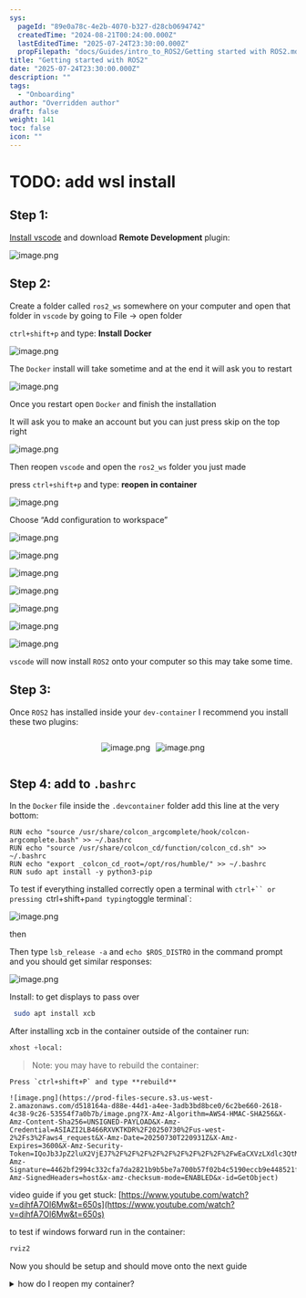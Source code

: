 ```yaml
---
sys:
  pageId: "89e0a78c-4e2b-4070-b327-d28cb0694742"
  createdTime: "2024-08-21T00:24:00.000Z"
  lastEditedTime: "2025-07-24T23:30:00.000Z"
  propFilepath: "docs/Guides/intro_to_ROS2/Getting started with ROS2.md"
title: "Getting started with ROS2"
date: "2025-07-24T23:30:00.000Z"
description: ""
tags:
  - "Onboarding"
author: "Overridden author"
draft: false
weight: 141
toc: false
icon: ""
---
```


# TODO: add wsl install

## Step 1:

[Install vscode](https://code.visualstudio.com/download) and download **Remote Development** plugin:

![image.png](https://prod-files-secure.s3.us-west-2.amazonaws.com/d518164a-d88e-44d1-a4ee-3adb3bd8bce0/efb52993-1881-4a40-b95e-6f020334f022/image.png?X-Amz-Algorithm=AWS4-HMAC-SHA256&X-Amz-Content-Sha256=UNSIGNED-PAYLOAD&X-Amz-Credential=ASIAZI2LB466TCKZXS3N%2F20250730%2Fus-west-2%2Fs3%2Faws4_request&X-Amz-Date=20250730T220928Z&X-Amz-Expires=3600&X-Amz-Security-Token=IQoJb3JpZ2luX2VjEJ7%2F%2F%2F%2F%2F%2F%2F%2F%2F%2FwEaCXVzLXdlc3QtMiJGMEQCIBiyH2zjFsMm0%2BKpVN9y0UWBm2vtdykf6JlMdwwVKj34AiA1tC8etwLZh38v%2FbzbLc8%2FVXKcm%2B0WnDMlLHCgjalUpCqIBAjH%2F%2F%2F%2F%2F%2F%2F%2F%2F%2F8BEAAaDDYzNzQyMzE4MzgwNSIMd48D25%2Fnzk4TfUiHKtwDca%2F2JYT0p2xigQvALyA2JiF1UJrnR8MS4u8hsHmV0wKm7NseMvVs6sNdAZr1VmpESVAmhrPTuuxvFA9mX2UpQ0wVSH1pubG2vpM%2B2MLm62ucSZ2WAzs1OUXz3K1r8PjSnrCsU%2BoiVsHfI%2F1ssc9uYSz7maN59MTIbrB5I57nsCodAxLKVTrHIYXo%2BnO5TLml0eeD5UZyYsrexLXMa6tSAi8Xa3zUg4hN69mYf78oXy8VbDu2rAGQR%2BU11i1mijhGxcKND1z7QRH7jdItNiWOCrzZY0740zbPTgMo%2BU5Tjs%2FK2Wemb7ysSFDaTsTlDq%2BSAJeL%2B3IaaktjKGTOk54A9vx1LtImVQarp8hHTAKtpR4W6x4z7oNcprAbjJyJrW2c8sceDwdPKj2y%2BbP9pvdCuZxxGaz7iOwTRLHjoci5NnSIT0%2F6MNqUcavg75%2FovFQ49y2q9oWc0hEa8%2BZLpD18dStdPcmBUp070AScWoOzz4Qg30CDkP0oHT315HjJ9g1cYf5AUuO9dmNH%2FANjCzqfHCwzuc%2FSdI%2BAr8eU8Oya7u6rkBeHMzEzY%2BpKDTQFXdT%2BXC%2Be4kpj%2FEB94m9zt56zkfotnHl1OoGcPVnssqi1fKbs47pU7rsV2eRqo7Mw06KqxAY6pgEsPUX5z8ETDNBm8riigMwYbVR7jba98VkUd9tGOl05A6a7EuQ3TpVmiKG3nhgNp9yzr9g0mt7S6qR89Q8WVo%2BZf10OAwb8YQnwxj6K9zX5Aq7wqifX9A1mDHH5Ixmq4z0SCshYrhnyMvFU3xQRrcBdOcQKKnsjPGDev%2BY07rUtNm%2FlBMsDKkk13WlBFAQyE%2FmyD9wJhR%2BlWJBi1ZHCQYWapRwkNQY6&X-Amz-Signature=e384ddcf34cad4b5a44b2cfd6e62c0a49adae3a1a0fbb73e5920ead68dd8c4e1&X-Amz-SignedHeaders=host&x-amz-checksum-mode=ENABLED&x-id=GetObject)

## Step 2:

Create a folder called `ros2_ws` somewhere on your computer and open that folder in `vscode` by going to File → open folder 

`ctrl+shift+p` and type: **Install Docker**

![image.png](https://prod-files-secure.s3.us-west-2.amazonaws.com/d518164a-d88e-44d1-a4ee-3adb3bd8bce0/2269dc0e-1cd5-47ff-bceb-c04ad9b2eab0/image.png?X-Amz-Algorithm=AWS4-HMAC-SHA256&X-Amz-Content-Sha256=UNSIGNED-PAYLOAD&X-Amz-Credential=ASIAZI2LB466TCKZXS3N%2F20250730%2Fus-west-2%2Fs3%2Faws4_request&X-Amz-Date=20250730T220928Z&X-Amz-Expires=3600&X-Amz-Security-Token=IQoJb3JpZ2luX2VjEJ7%2F%2F%2F%2F%2F%2F%2F%2F%2F%2FwEaCXVzLXdlc3QtMiJGMEQCIBiyH2zjFsMm0%2BKpVN9y0UWBm2vtdykf6JlMdwwVKj34AiA1tC8etwLZh38v%2FbzbLc8%2FVXKcm%2B0WnDMlLHCgjalUpCqIBAjH%2F%2F%2F%2F%2F%2F%2F%2F%2F%2F8BEAAaDDYzNzQyMzE4MzgwNSIMd48D25%2Fnzk4TfUiHKtwDca%2F2JYT0p2xigQvALyA2JiF1UJrnR8MS4u8hsHmV0wKm7NseMvVs6sNdAZr1VmpESVAmhrPTuuxvFA9mX2UpQ0wVSH1pubG2vpM%2B2MLm62ucSZ2WAzs1OUXz3K1r8PjSnrCsU%2BoiVsHfI%2F1ssc9uYSz7maN59MTIbrB5I57nsCodAxLKVTrHIYXo%2BnO5TLml0eeD5UZyYsrexLXMa6tSAi8Xa3zUg4hN69mYf78oXy8VbDu2rAGQR%2BU11i1mijhGxcKND1z7QRH7jdItNiWOCrzZY0740zbPTgMo%2BU5Tjs%2FK2Wemb7ysSFDaTsTlDq%2BSAJeL%2B3IaaktjKGTOk54A9vx1LtImVQarp8hHTAKtpR4W6x4z7oNcprAbjJyJrW2c8sceDwdPKj2y%2BbP9pvdCuZxxGaz7iOwTRLHjoci5NnSIT0%2F6MNqUcavg75%2FovFQ49y2q9oWc0hEa8%2BZLpD18dStdPcmBUp070AScWoOzz4Qg30CDkP0oHT315HjJ9g1cYf5AUuO9dmNH%2FANjCzqfHCwzuc%2FSdI%2BAr8eU8Oya7u6rkBeHMzEzY%2BpKDTQFXdT%2BXC%2Be4kpj%2FEB94m9zt56zkfotnHl1OoGcPVnssqi1fKbs47pU7rsV2eRqo7Mw06KqxAY6pgEsPUX5z8ETDNBm8riigMwYbVR7jba98VkUd9tGOl05A6a7EuQ3TpVmiKG3nhgNp9yzr9g0mt7S6qR89Q8WVo%2BZf10OAwb8YQnwxj6K9zX5Aq7wqifX9A1mDHH5Ixmq4z0SCshYrhnyMvFU3xQRrcBdOcQKKnsjPGDev%2BY07rUtNm%2FlBMsDKkk13WlBFAQyE%2FmyD9wJhR%2BlWJBi1ZHCQYWapRwkNQY6&X-Amz-Signature=54510d1fed2315919cc3ed3ba8270038948b6acede2c187ad35c5fcef9f31288&X-Amz-SignedHeaders=host&x-amz-checksum-mode=ENABLED&x-id=GetObject)

The `Docker` install will take sometime and at the end it will ask you to restart

![image.png](https://prod-files-secure.s3.us-west-2.amazonaws.com/d518164a-d88e-44d1-a4ee-3adb3bd8bce0/ed233f78-be33-4b1f-b89c-9c346c0e961e/image.png?X-Amz-Algorithm=AWS4-HMAC-SHA256&X-Amz-Content-Sha256=UNSIGNED-PAYLOAD&X-Amz-Credential=ASIAZI2LB466TCKZXS3N%2F20250730%2Fus-west-2%2Fs3%2Faws4_request&X-Amz-Date=20250730T220928Z&X-Amz-Expires=3600&X-Amz-Security-Token=IQoJb3JpZ2luX2VjEJ7%2F%2F%2F%2F%2F%2F%2F%2F%2F%2FwEaCXVzLXdlc3QtMiJGMEQCIBiyH2zjFsMm0%2BKpVN9y0UWBm2vtdykf6JlMdwwVKj34AiA1tC8etwLZh38v%2FbzbLc8%2FVXKcm%2B0WnDMlLHCgjalUpCqIBAjH%2F%2F%2F%2F%2F%2F%2F%2F%2F%2F8BEAAaDDYzNzQyMzE4MzgwNSIMd48D25%2Fnzk4TfUiHKtwDca%2F2JYT0p2xigQvALyA2JiF1UJrnR8MS4u8hsHmV0wKm7NseMvVs6sNdAZr1VmpESVAmhrPTuuxvFA9mX2UpQ0wVSH1pubG2vpM%2B2MLm62ucSZ2WAzs1OUXz3K1r8PjSnrCsU%2BoiVsHfI%2F1ssc9uYSz7maN59MTIbrB5I57nsCodAxLKVTrHIYXo%2BnO5TLml0eeD5UZyYsrexLXMa6tSAi8Xa3zUg4hN69mYf78oXy8VbDu2rAGQR%2BU11i1mijhGxcKND1z7QRH7jdItNiWOCrzZY0740zbPTgMo%2BU5Tjs%2FK2Wemb7ysSFDaTsTlDq%2BSAJeL%2B3IaaktjKGTOk54A9vx1LtImVQarp8hHTAKtpR4W6x4z7oNcprAbjJyJrW2c8sceDwdPKj2y%2BbP9pvdCuZxxGaz7iOwTRLHjoci5NnSIT0%2F6MNqUcavg75%2FovFQ49y2q9oWc0hEa8%2BZLpD18dStdPcmBUp070AScWoOzz4Qg30CDkP0oHT315HjJ9g1cYf5AUuO9dmNH%2FANjCzqfHCwzuc%2FSdI%2BAr8eU8Oya7u6rkBeHMzEzY%2BpKDTQFXdT%2BXC%2Be4kpj%2FEB94m9zt56zkfotnHl1OoGcPVnssqi1fKbs47pU7rsV2eRqo7Mw06KqxAY6pgEsPUX5z8ETDNBm8riigMwYbVR7jba98VkUd9tGOl05A6a7EuQ3TpVmiKG3nhgNp9yzr9g0mt7S6qR89Q8WVo%2BZf10OAwb8YQnwxj6K9zX5Aq7wqifX9A1mDHH5Ixmq4z0SCshYrhnyMvFU3xQRrcBdOcQKKnsjPGDev%2BY07rUtNm%2FlBMsDKkk13WlBFAQyE%2FmyD9wJhR%2BlWJBi1ZHCQYWapRwkNQY6&X-Amz-Signature=74663257cae554e456d8ea5db296b9ad1119a5c9970483e69e3863df24ad40f8&X-Amz-SignedHeaders=host&x-amz-checksum-mode=ENABLED&x-id=GetObject)

Once you restart open `Docker` and finish the installation

It will ask you to make an account but you can just press skip on the top right

![image.png](https://prod-files-secure.s3.us-west-2.amazonaws.com/d518164a-d88e-44d1-a4ee-3adb3bd8bce0/21010ad9-1659-4fd9-9f59-9932a09b2a3d/image.png?X-Amz-Algorithm=AWS4-HMAC-SHA256&X-Amz-Content-Sha256=UNSIGNED-PAYLOAD&X-Amz-Credential=ASIAZI2LB466TCKZXS3N%2F20250730%2Fus-west-2%2Fs3%2Faws4_request&X-Amz-Date=20250730T220928Z&X-Amz-Expires=3600&X-Amz-Security-Token=IQoJb3JpZ2luX2VjEJ7%2F%2F%2F%2F%2F%2F%2F%2F%2F%2FwEaCXVzLXdlc3QtMiJGMEQCIBiyH2zjFsMm0%2BKpVN9y0UWBm2vtdykf6JlMdwwVKj34AiA1tC8etwLZh38v%2FbzbLc8%2FVXKcm%2B0WnDMlLHCgjalUpCqIBAjH%2F%2F%2F%2F%2F%2F%2F%2F%2F%2F8BEAAaDDYzNzQyMzE4MzgwNSIMd48D25%2Fnzk4TfUiHKtwDca%2F2JYT0p2xigQvALyA2JiF1UJrnR8MS4u8hsHmV0wKm7NseMvVs6sNdAZr1VmpESVAmhrPTuuxvFA9mX2UpQ0wVSH1pubG2vpM%2B2MLm62ucSZ2WAzs1OUXz3K1r8PjSnrCsU%2BoiVsHfI%2F1ssc9uYSz7maN59MTIbrB5I57nsCodAxLKVTrHIYXo%2BnO5TLml0eeD5UZyYsrexLXMa6tSAi8Xa3zUg4hN69mYf78oXy8VbDu2rAGQR%2BU11i1mijhGxcKND1z7QRH7jdItNiWOCrzZY0740zbPTgMo%2BU5Tjs%2FK2Wemb7ysSFDaTsTlDq%2BSAJeL%2B3IaaktjKGTOk54A9vx1LtImVQarp8hHTAKtpR4W6x4z7oNcprAbjJyJrW2c8sceDwdPKj2y%2BbP9pvdCuZxxGaz7iOwTRLHjoci5NnSIT0%2F6MNqUcavg75%2FovFQ49y2q9oWc0hEa8%2BZLpD18dStdPcmBUp070AScWoOzz4Qg30CDkP0oHT315HjJ9g1cYf5AUuO9dmNH%2FANjCzqfHCwzuc%2FSdI%2BAr8eU8Oya7u6rkBeHMzEzY%2BpKDTQFXdT%2BXC%2Be4kpj%2FEB94m9zt56zkfotnHl1OoGcPVnssqi1fKbs47pU7rsV2eRqo7Mw06KqxAY6pgEsPUX5z8ETDNBm8riigMwYbVR7jba98VkUd9tGOl05A6a7EuQ3TpVmiKG3nhgNp9yzr9g0mt7S6qR89Q8WVo%2BZf10OAwb8YQnwxj6K9zX5Aq7wqifX9A1mDHH5Ixmq4z0SCshYrhnyMvFU3xQRrcBdOcQKKnsjPGDev%2BY07rUtNm%2FlBMsDKkk13WlBFAQyE%2FmyD9wJhR%2BlWJBi1ZHCQYWapRwkNQY6&X-Amz-Signature=450ecbaa18f4d78d8f66a898a59f4e06add185cf7e8f17663b89fb81b81e2a43&X-Amz-SignedHeaders=host&x-amz-checksum-mode=ENABLED&x-id=GetObject)

Then reopen `vscode` and open the `ros2_ws` folder you just made

press `ctrl+shift+p` and type: **reopen in container**

![image.png](https://prod-files-secure.s3.us-west-2.amazonaws.com/d518164a-d88e-44d1-a4ee-3adb3bd8bce0/4e93b8c2-41ad-488c-8095-c74205196118/image.png?X-Amz-Algorithm=AWS4-HMAC-SHA256&X-Amz-Content-Sha256=UNSIGNED-PAYLOAD&X-Amz-Credential=ASIAZI2LB466TCKZXS3N%2F20250730%2Fus-west-2%2Fs3%2Faws4_request&X-Amz-Date=20250730T220928Z&X-Amz-Expires=3600&X-Amz-Security-Token=IQoJb3JpZ2luX2VjEJ7%2F%2F%2F%2F%2F%2F%2F%2F%2F%2FwEaCXVzLXdlc3QtMiJGMEQCIBiyH2zjFsMm0%2BKpVN9y0UWBm2vtdykf6JlMdwwVKj34AiA1tC8etwLZh38v%2FbzbLc8%2FVXKcm%2B0WnDMlLHCgjalUpCqIBAjH%2F%2F%2F%2F%2F%2F%2F%2F%2F%2F8BEAAaDDYzNzQyMzE4MzgwNSIMd48D25%2Fnzk4TfUiHKtwDca%2F2JYT0p2xigQvALyA2JiF1UJrnR8MS4u8hsHmV0wKm7NseMvVs6sNdAZr1VmpESVAmhrPTuuxvFA9mX2UpQ0wVSH1pubG2vpM%2B2MLm62ucSZ2WAzs1OUXz3K1r8PjSnrCsU%2BoiVsHfI%2F1ssc9uYSz7maN59MTIbrB5I57nsCodAxLKVTrHIYXo%2BnO5TLml0eeD5UZyYsrexLXMa6tSAi8Xa3zUg4hN69mYf78oXy8VbDu2rAGQR%2BU11i1mijhGxcKND1z7QRH7jdItNiWOCrzZY0740zbPTgMo%2BU5Tjs%2FK2Wemb7ysSFDaTsTlDq%2BSAJeL%2B3IaaktjKGTOk54A9vx1LtImVQarp8hHTAKtpR4W6x4z7oNcprAbjJyJrW2c8sceDwdPKj2y%2BbP9pvdCuZxxGaz7iOwTRLHjoci5NnSIT0%2F6MNqUcavg75%2FovFQ49y2q9oWc0hEa8%2BZLpD18dStdPcmBUp070AScWoOzz4Qg30CDkP0oHT315HjJ9g1cYf5AUuO9dmNH%2FANjCzqfHCwzuc%2FSdI%2BAr8eU8Oya7u6rkBeHMzEzY%2BpKDTQFXdT%2BXC%2Be4kpj%2FEB94m9zt56zkfotnHl1OoGcPVnssqi1fKbs47pU7rsV2eRqo7Mw06KqxAY6pgEsPUX5z8ETDNBm8riigMwYbVR7jba98VkUd9tGOl05A6a7EuQ3TpVmiKG3nhgNp9yzr9g0mt7S6qR89Q8WVo%2BZf10OAwb8YQnwxj6K9zX5Aq7wqifX9A1mDHH5Ixmq4z0SCshYrhnyMvFU3xQRrcBdOcQKKnsjPGDev%2BY07rUtNm%2FlBMsDKkk13WlBFAQyE%2FmyD9wJhR%2BlWJBi1ZHCQYWapRwkNQY6&X-Amz-Signature=d5e1af568cb3bcc0cb3d5981ab0c7c55922adb437a88324296df8792567cb1ec&X-Amz-SignedHeaders=host&x-amz-checksum-mode=ENABLED&x-id=GetObject)

Choose “Add configuration to workspace”

![image.png](https://prod-files-secure.s3.us-west-2.amazonaws.com/d518164a-d88e-44d1-a4ee-3adb3bd8bce0/9560b282-5060-4989-ba37-97e7b2c22476/image.png?X-Amz-Algorithm=AWS4-HMAC-SHA256&X-Amz-Content-Sha256=UNSIGNED-PAYLOAD&X-Amz-Credential=ASIAZI2LB466TCKZXS3N%2F20250730%2Fus-west-2%2Fs3%2Faws4_request&X-Amz-Date=20250730T220928Z&X-Amz-Expires=3600&X-Amz-Security-Token=IQoJb3JpZ2luX2VjEJ7%2F%2F%2F%2F%2F%2F%2F%2F%2F%2FwEaCXVzLXdlc3QtMiJGMEQCIBiyH2zjFsMm0%2BKpVN9y0UWBm2vtdykf6JlMdwwVKj34AiA1tC8etwLZh38v%2FbzbLc8%2FVXKcm%2B0WnDMlLHCgjalUpCqIBAjH%2F%2F%2F%2F%2F%2F%2F%2F%2F%2F8BEAAaDDYzNzQyMzE4MzgwNSIMd48D25%2Fnzk4TfUiHKtwDca%2F2JYT0p2xigQvALyA2JiF1UJrnR8MS4u8hsHmV0wKm7NseMvVs6sNdAZr1VmpESVAmhrPTuuxvFA9mX2UpQ0wVSH1pubG2vpM%2B2MLm62ucSZ2WAzs1OUXz3K1r8PjSnrCsU%2BoiVsHfI%2F1ssc9uYSz7maN59MTIbrB5I57nsCodAxLKVTrHIYXo%2BnO5TLml0eeD5UZyYsrexLXMa6tSAi8Xa3zUg4hN69mYf78oXy8VbDu2rAGQR%2BU11i1mijhGxcKND1z7QRH7jdItNiWOCrzZY0740zbPTgMo%2BU5Tjs%2FK2Wemb7ysSFDaTsTlDq%2BSAJeL%2B3IaaktjKGTOk54A9vx1LtImVQarp8hHTAKtpR4W6x4z7oNcprAbjJyJrW2c8sceDwdPKj2y%2BbP9pvdCuZxxGaz7iOwTRLHjoci5NnSIT0%2F6MNqUcavg75%2FovFQ49y2q9oWc0hEa8%2BZLpD18dStdPcmBUp070AScWoOzz4Qg30CDkP0oHT315HjJ9g1cYf5AUuO9dmNH%2FANjCzqfHCwzuc%2FSdI%2BAr8eU8Oya7u6rkBeHMzEzY%2BpKDTQFXdT%2BXC%2Be4kpj%2FEB94m9zt56zkfotnHl1OoGcPVnssqi1fKbs47pU7rsV2eRqo7Mw06KqxAY6pgEsPUX5z8ETDNBm8riigMwYbVR7jba98VkUd9tGOl05A6a7EuQ3TpVmiKG3nhgNp9yzr9g0mt7S6qR89Q8WVo%2BZf10OAwb8YQnwxj6K9zX5Aq7wqifX9A1mDHH5Ixmq4z0SCshYrhnyMvFU3xQRrcBdOcQKKnsjPGDev%2BY07rUtNm%2FlBMsDKkk13WlBFAQyE%2FmyD9wJhR%2BlWJBi1ZHCQYWapRwkNQY6&X-Amz-Signature=31bf6533b6ae77b8dc0c194508cb68310521df722fd0c76952cf658814fcac1d&X-Amz-SignedHeaders=host&x-amz-checksum-mode=ENABLED&x-id=GetObject)

![image.png](https://prod-files-secure.s3.us-west-2.amazonaws.com/d518164a-d88e-44d1-a4ee-3adb3bd8bce0/2ee63f81-886b-48e8-a553-dc6e5eac99e4/image.png?X-Amz-Algorithm=AWS4-HMAC-SHA256&X-Amz-Content-Sha256=UNSIGNED-PAYLOAD&X-Amz-Credential=ASIAZI2LB466TCKZXS3N%2F20250730%2Fus-west-2%2Fs3%2Faws4_request&X-Amz-Date=20250730T220928Z&X-Amz-Expires=3600&X-Amz-Security-Token=IQoJb3JpZ2luX2VjEJ7%2F%2F%2F%2F%2F%2F%2F%2F%2F%2FwEaCXVzLXdlc3QtMiJGMEQCIBiyH2zjFsMm0%2BKpVN9y0UWBm2vtdykf6JlMdwwVKj34AiA1tC8etwLZh38v%2FbzbLc8%2FVXKcm%2B0WnDMlLHCgjalUpCqIBAjH%2F%2F%2F%2F%2F%2F%2F%2F%2F%2F8BEAAaDDYzNzQyMzE4MzgwNSIMd48D25%2Fnzk4TfUiHKtwDca%2F2JYT0p2xigQvALyA2JiF1UJrnR8MS4u8hsHmV0wKm7NseMvVs6sNdAZr1VmpESVAmhrPTuuxvFA9mX2UpQ0wVSH1pubG2vpM%2B2MLm62ucSZ2WAzs1OUXz3K1r8PjSnrCsU%2BoiVsHfI%2F1ssc9uYSz7maN59MTIbrB5I57nsCodAxLKVTrHIYXo%2BnO5TLml0eeD5UZyYsrexLXMa6tSAi8Xa3zUg4hN69mYf78oXy8VbDu2rAGQR%2BU11i1mijhGxcKND1z7QRH7jdItNiWOCrzZY0740zbPTgMo%2BU5Tjs%2FK2Wemb7ysSFDaTsTlDq%2BSAJeL%2B3IaaktjKGTOk54A9vx1LtImVQarp8hHTAKtpR4W6x4z7oNcprAbjJyJrW2c8sceDwdPKj2y%2BbP9pvdCuZxxGaz7iOwTRLHjoci5NnSIT0%2F6MNqUcavg75%2FovFQ49y2q9oWc0hEa8%2BZLpD18dStdPcmBUp070AScWoOzz4Qg30CDkP0oHT315HjJ9g1cYf5AUuO9dmNH%2FANjCzqfHCwzuc%2FSdI%2BAr8eU8Oya7u6rkBeHMzEzY%2BpKDTQFXdT%2BXC%2Be4kpj%2FEB94m9zt56zkfotnHl1OoGcPVnssqi1fKbs47pU7rsV2eRqo7Mw06KqxAY6pgEsPUX5z8ETDNBm8riigMwYbVR7jba98VkUd9tGOl05A6a7EuQ3TpVmiKG3nhgNp9yzr9g0mt7S6qR89Q8WVo%2BZf10OAwb8YQnwxj6K9zX5Aq7wqifX9A1mDHH5Ixmq4z0SCshYrhnyMvFU3xQRrcBdOcQKKnsjPGDev%2BY07rUtNm%2FlBMsDKkk13WlBFAQyE%2FmyD9wJhR%2BlWJBi1ZHCQYWapRwkNQY6&X-Amz-Signature=765158db717e990a2277039c38d5a446844ae2b6f9c3f8fe08a2cd36c5c7f77a&X-Amz-SignedHeaders=host&x-amz-checksum-mode=ENABLED&x-id=GetObject)

![image.png](https://prod-files-secure.s3.us-west-2.amazonaws.com/d518164a-d88e-44d1-a4ee-3adb3bd8bce0/e0fd626c-c8b6-4b2c-95d1-fa4c26514504/image.png?X-Amz-Algorithm=AWS4-HMAC-SHA256&X-Amz-Content-Sha256=UNSIGNED-PAYLOAD&X-Amz-Credential=ASIAZI2LB466TCKZXS3N%2F20250730%2Fus-west-2%2Fs3%2Faws4_request&X-Amz-Date=20250730T220928Z&X-Amz-Expires=3600&X-Amz-Security-Token=IQoJb3JpZ2luX2VjEJ7%2F%2F%2F%2F%2F%2F%2F%2F%2F%2FwEaCXVzLXdlc3QtMiJGMEQCIBiyH2zjFsMm0%2BKpVN9y0UWBm2vtdykf6JlMdwwVKj34AiA1tC8etwLZh38v%2FbzbLc8%2FVXKcm%2B0WnDMlLHCgjalUpCqIBAjH%2F%2F%2F%2F%2F%2F%2F%2F%2F%2F8BEAAaDDYzNzQyMzE4MzgwNSIMd48D25%2Fnzk4TfUiHKtwDca%2F2JYT0p2xigQvALyA2JiF1UJrnR8MS4u8hsHmV0wKm7NseMvVs6sNdAZr1VmpESVAmhrPTuuxvFA9mX2UpQ0wVSH1pubG2vpM%2B2MLm62ucSZ2WAzs1OUXz3K1r8PjSnrCsU%2BoiVsHfI%2F1ssc9uYSz7maN59MTIbrB5I57nsCodAxLKVTrHIYXo%2BnO5TLml0eeD5UZyYsrexLXMa6tSAi8Xa3zUg4hN69mYf78oXy8VbDu2rAGQR%2BU11i1mijhGxcKND1z7QRH7jdItNiWOCrzZY0740zbPTgMo%2BU5Tjs%2FK2Wemb7ysSFDaTsTlDq%2BSAJeL%2B3IaaktjKGTOk54A9vx1LtImVQarp8hHTAKtpR4W6x4z7oNcprAbjJyJrW2c8sceDwdPKj2y%2BbP9pvdCuZxxGaz7iOwTRLHjoci5NnSIT0%2F6MNqUcavg75%2FovFQ49y2q9oWc0hEa8%2BZLpD18dStdPcmBUp070AScWoOzz4Qg30CDkP0oHT315HjJ9g1cYf5AUuO9dmNH%2FANjCzqfHCwzuc%2FSdI%2BAr8eU8Oya7u6rkBeHMzEzY%2BpKDTQFXdT%2BXC%2Be4kpj%2FEB94m9zt56zkfotnHl1OoGcPVnssqi1fKbs47pU7rsV2eRqo7Mw06KqxAY6pgEsPUX5z8ETDNBm8riigMwYbVR7jba98VkUd9tGOl05A6a7EuQ3TpVmiKG3nhgNp9yzr9g0mt7S6qR89Q8WVo%2BZf10OAwb8YQnwxj6K9zX5Aq7wqifX9A1mDHH5Ixmq4z0SCshYrhnyMvFU3xQRrcBdOcQKKnsjPGDev%2BY07rUtNm%2FlBMsDKkk13WlBFAQyE%2FmyD9wJhR%2BlWJBi1ZHCQYWapRwkNQY6&X-Amz-Signature=1f6249c5b103ea37cdc59822419149cac82859495917459b8b990fd9fbd78d0b&X-Amz-SignedHeaders=host&x-amz-checksum-mode=ENABLED&x-id=GetObject)

![image.png](https://prod-files-secure.s3.us-west-2.amazonaws.com/d518164a-d88e-44d1-a4ee-3adb3bd8bce0/a2e13f50-d2ab-4719-a4c2-7ced634bfc9d/image.png?X-Amz-Algorithm=AWS4-HMAC-SHA256&X-Amz-Content-Sha256=UNSIGNED-PAYLOAD&X-Amz-Credential=ASIAZI2LB466TCKZXS3N%2F20250730%2Fus-west-2%2Fs3%2Faws4_request&X-Amz-Date=20250730T220928Z&X-Amz-Expires=3600&X-Amz-Security-Token=IQoJb3JpZ2luX2VjEJ7%2F%2F%2F%2F%2F%2F%2F%2F%2F%2FwEaCXVzLXdlc3QtMiJGMEQCIBiyH2zjFsMm0%2BKpVN9y0UWBm2vtdykf6JlMdwwVKj34AiA1tC8etwLZh38v%2FbzbLc8%2FVXKcm%2B0WnDMlLHCgjalUpCqIBAjH%2F%2F%2F%2F%2F%2F%2F%2F%2F%2F8BEAAaDDYzNzQyMzE4MzgwNSIMd48D25%2Fnzk4TfUiHKtwDca%2F2JYT0p2xigQvALyA2JiF1UJrnR8MS4u8hsHmV0wKm7NseMvVs6sNdAZr1VmpESVAmhrPTuuxvFA9mX2UpQ0wVSH1pubG2vpM%2B2MLm62ucSZ2WAzs1OUXz3K1r8PjSnrCsU%2BoiVsHfI%2F1ssc9uYSz7maN59MTIbrB5I57nsCodAxLKVTrHIYXo%2BnO5TLml0eeD5UZyYsrexLXMa6tSAi8Xa3zUg4hN69mYf78oXy8VbDu2rAGQR%2BU11i1mijhGxcKND1z7QRH7jdItNiWOCrzZY0740zbPTgMo%2BU5Tjs%2FK2Wemb7ysSFDaTsTlDq%2BSAJeL%2B3IaaktjKGTOk54A9vx1LtImVQarp8hHTAKtpR4W6x4z7oNcprAbjJyJrW2c8sceDwdPKj2y%2BbP9pvdCuZxxGaz7iOwTRLHjoci5NnSIT0%2F6MNqUcavg75%2FovFQ49y2q9oWc0hEa8%2BZLpD18dStdPcmBUp070AScWoOzz4Qg30CDkP0oHT315HjJ9g1cYf5AUuO9dmNH%2FANjCzqfHCwzuc%2FSdI%2BAr8eU8Oya7u6rkBeHMzEzY%2BpKDTQFXdT%2BXC%2Be4kpj%2FEB94m9zt56zkfotnHl1OoGcPVnssqi1fKbs47pU7rsV2eRqo7Mw06KqxAY6pgEsPUX5z8ETDNBm8riigMwYbVR7jba98VkUd9tGOl05A6a7EuQ3TpVmiKG3nhgNp9yzr9g0mt7S6qR89Q8WVo%2BZf10OAwb8YQnwxj6K9zX5Aq7wqifX9A1mDHH5Ixmq4z0SCshYrhnyMvFU3xQRrcBdOcQKKnsjPGDev%2BY07rUtNm%2FlBMsDKkk13WlBFAQyE%2FmyD9wJhR%2BlWJBi1ZHCQYWapRwkNQY6&X-Amz-Signature=d00e7536a96760844f908a6334f6fac94491d0d5fe188481eaf7202955d9b35f&X-Amz-SignedHeaders=host&x-amz-checksum-mode=ENABLED&x-id=GetObject)

![image.png](https://prod-files-secure.s3.us-west-2.amazonaws.com/d518164a-d88e-44d1-a4ee-3adb3bd8bce0/6cc478ad-aaba-4bf7-9fcc-403277ab896c/image.png?X-Amz-Algorithm=AWS4-HMAC-SHA256&X-Amz-Content-Sha256=UNSIGNED-PAYLOAD&X-Amz-Credential=ASIAZI2LB466TCKZXS3N%2F20250730%2Fus-west-2%2Fs3%2Faws4_request&X-Amz-Date=20250730T220928Z&X-Amz-Expires=3600&X-Amz-Security-Token=IQoJb3JpZ2luX2VjEJ7%2F%2F%2F%2F%2F%2F%2F%2F%2F%2FwEaCXVzLXdlc3QtMiJGMEQCIBiyH2zjFsMm0%2BKpVN9y0UWBm2vtdykf6JlMdwwVKj34AiA1tC8etwLZh38v%2FbzbLc8%2FVXKcm%2B0WnDMlLHCgjalUpCqIBAjH%2F%2F%2F%2F%2F%2F%2F%2F%2F%2F8BEAAaDDYzNzQyMzE4MzgwNSIMd48D25%2Fnzk4TfUiHKtwDca%2F2JYT0p2xigQvALyA2JiF1UJrnR8MS4u8hsHmV0wKm7NseMvVs6sNdAZr1VmpESVAmhrPTuuxvFA9mX2UpQ0wVSH1pubG2vpM%2B2MLm62ucSZ2WAzs1OUXz3K1r8PjSnrCsU%2BoiVsHfI%2F1ssc9uYSz7maN59MTIbrB5I57nsCodAxLKVTrHIYXo%2BnO5TLml0eeD5UZyYsrexLXMa6tSAi8Xa3zUg4hN69mYf78oXy8VbDu2rAGQR%2BU11i1mijhGxcKND1z7QRH7jdItNiWOCrzZY0740zbPTgMo%2BU5Tjs%2FK2Wemb7ysSFDaTsTlDq%2BSAJeL%2B3IaaktjKGTOk54A9vx1LtImVQarp8hHTAKtpR4W6x4z7oNcprAbjJyJrW2c8sceDwdPKj2y%2BbP9pvdCuZxxGaz7iOwTRLHjoci5NnSIT0%2F6MNqUcavg75%2FovFQ49y2q9oWc0hEa8%2BZLpD18dStdPcmBUp070AScWoOzz4Qg30CDkP0oHT315HjJ9g1cYf5AUuO9dmNH%2FANjCzqfHCwzuc%2FSdI%2BAr8eU8Oya7u6rkBeHMzEzY%2BpKDTQFXdT%2BXC%2Be4kpj%2FEB94m9zt56zkfotnHl1OoGcPVnssqi1fKbs47pU7rsV2eRqo7Mw06KqxAY6pgEsPUX5z8ETDNBm8riigMwYbVR7jba98VkUd9tGOl05A6a7EuQ3TpVmiKG3nhgNp9yzr9g0mt7S6qR89Q8WVo%2BZf10OAwb8YQnwxj6K9zX5Aq7wqifX9A1mDHH5Ixmq4z0SCshYrhnyMvFU3xQRrcBdOcQKKnsjPGDev%2BY07rUtNm%2FlBMsDKkk13WlBFAQyE%2FmyD9wJhR%2BlWJBi1ZHCQYWapRwkNQY6&X-Amz-Signature=3b1ac85732527be04c7216b7bfe6c6c4d880ef78f3cba0edbaaa6f67630eee46&X-Amz-SignedHeaders=host&x-amz-checksum-mode=ENABLED&x-id=GetObject)

![image.png](https://prod-files-secure.s3.us-west-2.amazonaws.com/d518164a-d88e-44d1-a4ee-3adb3bd8bce0/53255b28-f75e-430f-b9e3-c0ac8577e42b/image.png?X-Amz-Algorithm=AWS4-HMAC-SHA256&X-Amz-Content-Sha256=UNSIGNED-PAYLOAD&X-Amz-Credential=ASIAZI2LB466TCKZXS3N%2F20250730%2Fus-west-2%2Fs3%2Faws4_request&X-Amz-Date=20250730T220928Z&X-Amz-Expires=3600&X-Amz-Security-Token=IQoJb3JpZ2luX2VjEJ7%2F%2F%2F%2F%2F%2F%2F%2F%2F%2FwEaCXVzLXdlc3QtMiJGMEQCIBiyH2zjFsMm0%2BKpVN9y0UWBm2vtdykf6JlMdwwVKj34AiA1tC8etwLZh38v%2FbzbLc8%2FVXKcm%2B0WnDMlLHCgjalUpCqIBAjH%2F%2F%2F%2F%2F%2F%2F%2F%2F%2F8BEAAaDDYzNzQyMzE4MzgwNSIMd48D25%2Fnzk4TfUiHKtwDca%2F2JYT0p2xigQvALyA2JiF1UJrnR8MS4u8hsHmV0wKm7NseMvVs6sNdAZr1VmpESVAmhrPTuuxvFA9mX2UpQ0wVSH1pubG2vpM%2B2MLm62ucSZ2WAzs1OUXz3K1r8PjSnrCsU%2BoiVsHfI%2F1ssc9uYSz7maN59MTIbrB5I57nsCodAxLKVTrHIYXo%2BnO5TLml0eeD5UZyYsrexLXMa6tSAi8Xa3zUg4hN69mYf78oXy8VbDu2rAGQR%2BU11i1mijhGxcKND1z7QRH7jdItNiWOCrzZY0740zbPTgMo%2BU5Tjs%2FK2Wemb7ysSFDaTsTlDq%2BSAJeL%2B3IaaktjKGTOk54A9vx1LtImVQarp8hHTAKtpR4W6x4z7oNcprAbjJyJrW2c8sceDwdPKj2y%2BbP9pvdCuZxxGaz7iOwTRLHjoci5NnSIT0%2F6MNqUcavg75%2FovFQ49y2q9oWc0hEa8%2BZLpD18dStdPcmBUp070AScWoOzz4Qg30CDkP0oHT315HjJ9g1cYf5AUuO9dmNH%2FANjCzqfHCwzuc%2FSdI%2BAr8eU8Oya7u6rkBeHMzEzY%2BpKDTQFXdT%2BXC%2Be4kpj%2FEB94m9zt56zkfotnHl1OoGcPVnssqi1fKbs47pU7rsV2eRqo7Mw06KqxAY6pgEsPUX5z8ETDNBm8riigMwYbVR7jba98VkUd9tGOl05A6a7EuQ3TpVmiKG3nhgNp9yzr9g0mt7S6qR89Q8WVo%2BZf10OAwb8YQnwxj6K9zX5Aq7wqifX9A1mDHH5Ixmq4z0SCshYrhnyMvFU3xQRrcBdOcQKKnsjPGDev%2BY07rUtNm%2FlBMsDKkk13WlBFAQyE%2FmyD9wJhR%2BlWJBi1ZHCQYWapRwkNQY6&X-Amz-Signature=d1d863035418439458d234944ae106d095483cad133cce35c83184a01eaf2210&X-Amz-SignedHeaders=host&x-amz-checksum-mode=ENABLED&x-id=GetObject)

![image.png](https://prod-files-secure.s3.us-west-2.amazonaws.com/d518164a-d88e-44d1-a4ee-3adb3bd8bce0/7c562767-5af9-4ffb-97d1-327bcdf4ee00/image.png?X-Amz-Algorithm=AWS4-HMAC-SHA256&X-Amz-Content-Sha256=UNSIGNED-PAYLOAD&X-Amz-Credential=ASIAZI2LB466TCKZXS3N%2F20250730%2Fus-west-2%2Fs3%2Faws4_request&X-Amz-Date=20250730T220928Z&X-Amz-Expires=3600&X-Amz-Security-Token=IQoJb3JpZ2luX2VjEJ7%2F%2F%2F%2F%2F%2F%2F%2F%2F%2FwEaCXVzLXdlc3QtMiJGMEQCIBiyH2zjFsMm0%2BKpVN9y0UWBm2vtdykf6JlMdwwVKj34AiA1tC8etwLZh38v%2FbzbLc8%2FVXKcm%2B0WnDMlLHCgjalUpCqIBAjH%2F%2F%2F%2F%2F%2F%2F%2F%2F%2F8BEAAaDDYzNzQyMzE4MzgwNSIMd48D25%2Fnzk4TfUiHKtwDca%2F2JYT0p2xigQvALyA2JiF1UJrnR8MS4u8hsHmV0wKm7NseMvVs6sNdAZr1VmpESVAmhrPTuuxvFA9mX2UpQ0wVSH1pubG2vpM%2B2MLm62ucSZ2WAzs1OUXz3K1r8PjSnrCsU%2BoiVsHfI%2F1ssc9uYSz7maN59MTIbrB5I57nsCodAxLKVTrHIYXo%2BnO5TLml0eeD5UZyYsrexLXMa6tSAi8Xa3zUg4hN69mYf78oXy8VbDu2rAGQR%2BU11i1mijhGxcKND1z7QRH7jdItNiWOCrzZY0740zbPTgMo%2BU5Tjs%2FK2Wemb7ysSFDaTsTlDq%2BSAJeL%2B3IaaktjKGTOk54A9vx1LtImVQarp8hHTAKtpR4W6x4z7oNcprAbjJyJrW2c8sceDwdPKj2y%2BbP9pvdCuZxxGaz7iOwTRLHjoci5NnSIT0%2F6MNqUcavg75%2FovFQ49y2q9oWc0hEa8%2BZLpD18dStdPcmBUp070AScWoOzz4Qg30CDkP0oHT315HjJ9g1cYf5AUuO9dmNH%2FANjCzqfHCwzuc%2FSdI%2BAr8eU8Oya7u6rkBeHMzEzY%2BpKDTQFXdT%2BXC%2Be4kpj%2FEB94m9zt56zkfotnHl1OoGcPVnssqi1fKbs47pU7rsV2eRqo7Mw06KqxAY6pgEsPUX5z8ETDNBm8riigMwYbVR7jba98VkUd9tGOl05A6a7EuQ3TpVmiKG3nhgNp9yzr9g0mt7S6qR89Q8WVo%2BZf10OAwb8YQnwxj6K9zX5Aq7wqifX9A1mDHH5Ixmq4z0SCshYrhnyMvFU3xQRrcBdOcQKKnsjPGDev%2BY07rUtNm%2FlBMsDKkk13WlBFAQyE%2FmyD9wJhR%2BlWJBi1ZHCQYWapRwkNQY6&X-Amz-Signature=e618f03d3c2f73cb757647cca043ab90fe6c1e209185dededb8f6492f642adc4&X-Amz-SignedHeaders=host&x-amz-checksum-mode=ENABLED&x-id=GetObject)

`vscode` will now install `ROS2` onto your computer so this may take some time.

## Step 3:

Once `ROS2` has installed inside your `dev-container` I recommend you install these two plugins:

<div style="display: flex;flex-direction: row; column-gap:10px; max-width: 630px;justify-content: center;">
<div>

![image.png](https://prod-files-secure.s3.us-west-2.amazonaws.com/d518164a-d88e-44d1-a4ee-3adb3bd8bce0/3fc3d550-5a54-4ba1-ba6b-faa01cdb7369/image.png?X-Amz-Algorithm=AWS4-HMAC-SHA256&X-Amz-Content-Sha256=UNSIGNED-PAYLOAD&X-Amz-Credential=ASIAZI2LB4665LUZOE6A%2F20250730%2Fus-west-2%2Fs3%2Faws4_request&X-Amz-Date=20250730T220930Z&X-Amz-Expires=3600&X-Amz-Security-Token=IQoJb3JpZ2luX2VjEJ7%2F%2F%2F%2F%2F%2F%2F%2F%2F%2FwEaCXVzLXdlc3QtMiJHMEUCIQDXbVjOl8bSr7MDtoYUB0oiJ8sJwtKDTKmimqmYTTyjMgIgHsYOxaTwT1JxQTdKTzCEtnUZtNd87FON%2FuT3XZIzNXIqiAQIx%2F%2F%2F%2F%2F%2F%2F%2F%2F%2F%2FARAAGgw2Mzc0MjMxODM4MDUiDFLf6KF6URgh9o3DnircAyIBcH%2FFSBC30rxk0kg%2B5ipZ4YDECkW5hC0Lieg18G52SRZ%2FmUn0vD6DzPaMZkkuVjV76vRWIrpYxprLSrDFUUZuZaJPRRRLDX6QGMb%2FZj57j6fOGuu7PiCqjhADrrM11%2FX4r1iBxJcFuILVotFhDqs5Yxqy7wbxJbHSvfp40Pt%2BoJWeE69J9oGcj7HZ%2BvZxXsOBhn8aP52GDU2fTcDwyc2zBv9uONO%2FUJJU48OqO76fawVmyPqgUK2CWEDJxto0CsPsC0%2BBVZoj6LJOj8Dcf%2BUQ7XFIKBHmHYGmsvINjeFkBQdCzklJKCgA3og5M1GM48b%2FM5wf7MHPxqdDMf2RrlCdYbKT3COwJ2a5b%2B2lf1Zyet25hrmml3NX6ZX9pnSbzvVP8P%2B8IxQ9JMnkAz%2BZIFS3wzAWMIblWiySmMTVV7fhd6QCihbRDjnUcntyXGT3681uJ1STO0%2Blffkc8bnnxfj4zhxtm2%2BGrOayBRD9QHmMLl70Z9%2FN22w%2FpcANWtaPzEuwXdbtTw8dAdswEOFZxLdesdAQDXv0SX5EALghjkA7eFTeo4jZn4DFnAxS5Hr0wJfmJ9vXluZSLwcfeqNnXTgqqmMnJxDV9pSgLhT5DxJczCui60itgF58nJvYMMynqsQGOqUBKvXzlCxqi0Mf0kZYm9zVsY1fdyY0ZjwNdc8wcgmTVE36sVj8e7w1bxP3%2FJLuDgx6K4OwcPZmcwbIFxauEfPr8i0S0jFg1FzYbl9VCXBUARohOZYeARrx7Lg%2FX6mluGqgbhokesw2R1503OAajS4rdIFfG8cJq%2BA5WZbHzlkoqrZhjczw%2FjQUF5h64AA5%2BGmMVdjLGALOyMxms%2FDHRDF26QmUHtL9&X-Amz-Signature=d0c1efc03c835361afc2803558bd971b509ab90d3843b2dabc6b3c7f7f29ad9d&X-Amz-SignedHeaders=host&x-amz-checksum-mode=ENABLED&x-id=GetObject)

</div>
<div>

![image.png](https://prod-files-secure.s3.us-west-2.amazonaws.com/d518164a-d88e-44d1-a4ee-3adb3bd8bce0/d994cc66-13c2-4093-a5a3-f84cf4601a82/image.png?X-Amz-Algorithm=AWS4-HMAC-SHA256&X-Amz-Content-Sha256=UNSIGNED-PAYLOAD&X-Amz-Credential=ASIAZI2LB4662YA6CQLD%2F20250730%2Fus-west-2%2Fs3%2Faws4_request&X-Amz-Date=20250730T220930Z&X-Amz-Expires=3600&X-Amz-Security-Token=IQoJb3JpZ2luX2VjEJ7%2F%2F%2F%2F%2F%2F%2F%2F%2F%2FwEaCXVzLXdlc3QtMiJIMEYCIQC%2BkZWO34EWem84BvVa%2B2bPFIgI0vCB%2FKGD7o%2BFxOxhtwIhANbGce0ZsXq3HSqIRSAlZ8pKXyXhxpAIL496sazg%2BFFJKogECMf%2F%2F%2F%2F%2F%2F%2F%2F%2F%2FwEQABoMNjM3NDIzMTgzODA1IgwG8faPYdHFxXkZH0oq3APi%2F5aY5LKZPhXS8%2BoImtWkNDLkRGO%2Fee0F%2FKorZ9c%2B%2FdgIrhzS688JM4ZPaVvqt7lgAOg88v4qskK9h7lxcg8oYqYRt3lXfuf%2FfuOKBNBqOuUmarwe2Nz%2BTWag3Rh%2BQl%2BYjLsQEygEC2odLOZryTNkKMuwR3QMoNcs76wvumZUR3WHY1UlVHzrZFzVFqF24emQYNIRNbnUmI08brrYyoP6UygXZOlq7RfToKnGwwdQOhKIvTmgNMjeMblO5v8BAEZ1mmt9q2Ho9Cs%2BpiLwVDy%2F1qjiVrYAqL9PyqHDHT2wICHCGhvhuOM029Du1w2p4OjhGmv4AEwuBIzFiY8U5EGYl%2FDXVPJ0B91ozO1P7xhlCJqBqLvHPh8jOjRTy4ZHLD6dczfgOym%2BADNhSWi6YXFJzfz0NEr8yvFxnkqgbl0nNt7vhIaLrQpYFJX7D4L17TS0EbRC5V12FRJr3g6oWfF1uBJKFMtxb2VG8wmV5xgkxeFTAyk5cHWgG5Hhq4%2B9nPmDRysfLwgEMaMapWntwotZHDUFP7m0RLEj5ZCfPZuVDfW2bQO2z8ob5Ddnmh4Y6Mqea9h5sM%2BvaPafU7J0%2BVbYZLq%2Fpj7J6VQRreKztlmRHeVN6IVxml%2BB4YMMjzDcoqrEBjqkAQEwLjKiXZlf%2BRaE%2F7jjgqnEXHjITHisoyRbVIF1m68DqL2WyNYDg2eRe8FuAUTydiwNVK5g%2BQ54w4mbht9GzXNgJOWIFxaLAIKh92ujfI3eoN8e08meKZ5DxXfva6SA8ItCNSizyb4zBwb30N8pwRe3DVkT5UO%2FQ7DpC%2BgwvOZJF%2BEn2AYX4Wxsn1pHPvUpI7t3HNFyhfNhKdpZ8W9udyFLE7m2&X-Amz-Signature=706e30cc75ed024a411c118c973dacb168450e22ef5b50c0a3a0b29bcd4e0de5&X-Amz-SignedHeaders=host&x-amz-checksum-mode=ENABLED&x-id=GetObject)

</div>
</div>

## Step 4: add to `.bashrc`

In the `Docker` file inside the `.devcontainer` folder add this line at the very bottom: 

```docker
RUN echo "source /usr/share/colcon_argcomplete/hook/colcon-argcomplete.bash" >> ~/.bashrc
RUN echo "source /usr/share/colcon_cd/function/colcon_cd.sh" >> ~/.bashrc
RUN echo "export _colcon_cd_root=/opt/ros/humble/" >> ~/.bashrc
RUN sudo apt install -y python3-pip 
```

To test if everything installed correctly open a terminal with `ctrl+`` or pressing `ctrl+shift+p` and typing `toggle terminal`:

![image.png](https://prod-files-secure.s3.us-west-2.amazonaws.com/d518164a-d88e-44d1-a4ee-3adb3bd8bce0/6a4943d8-b04e-4c02-9a58-775f3384d1a5/image.png?X-Amz-Algorithm=AWS4-HMAC-SHA256&X-Amz-Content-Sha256=UNSIGNED-PAYLOAD&X-Amz-Credential=ASIAZI2LB466TCKZXS3N%2F20250730%2Fus-west-2%2Fs3%2Faws4_request&X-Amz-Date=20250730T220928Z&X-Amz-Expires=3600&X-Amz-Security-Token=IQoJb3JpZ2luX2VjEJ7%2F%2F%2F%2F%2F%2F%2F%2F%2F%2FwEaCXVzLXdlc3QtMiJGMEQCIBiyH2zjFsMm0%2BKpVN9y0UWBm2vtdykf6JlMdwwVKj34AiA1tC8etwLZh38v%2FbzbLc8%2FVXKcm%2B0WnDMlLHCgjalUpCqIBAjH%2F%2F%2F%2F%2F%2F%2F%2F%2F%2F8BEAAaDDYzNzQyMzE4MzgwNSIMd48D25%2Fnzk4TfUiHKtwDca%2F2JYT0p2xigQvALyA2JiF1UJrnR8MS4u8hsHmV0wKm7NseMvVs6sNdAZr1VmpESVAmhrPTuuxvFA9mX2UpQ0wVSH1pubG2vpM%2B2MLm62ucSZ2WAzs1OUXz3K1r8PjSnrCsU%2BoiVsHfI%2F1ssc9uYSz7maN59MTIbrB5I57nsCodAxLKVTrHIYXo%2BnO5TLml0eeD5UZyYsrexLXMa6tSAi8Xa3zUg4hN69mYf78oXy8VbDu2rAGQR%2BU11i1mijhGxcKND1z7QRH7jdItNiWOCrzZY0740zbPTgMo%2BU5Tjs%2FK2Wemb7ysSFDaTsTlDq%2BSAJeL%2B3IaaktjKGTOk54A9vx1LtImVQarp8hHTAKtpR4W6x4z7oNcprAbjJyJrW2c8sceDwdPKj2y%2BbP9pvdCuZxxGaz7iOwTRLHjoci5NnSIT0%2F6MNqUcavg75%2FovFQ49y2q9oWc0hEa8%2BZLpD18dStdPcmBUp070AScWoOzz4Qg30CDkP0oHT315HjJ9g1cYf5AUuO9dmNH%2FANjCzqfHCwzuc%2FSdI%2BAr8eU8Oya7u6rkBeHMzEzY%2BpKDTQFXdT%2BXC%2Be4kpj%2FEB94m9zt56zkfotnHl1OoGcPVnssqi1fKbs47pU7rsV2eRqo7Mw06KqxAY6pgEsPUX5z8ETDNBm8riigMwYbVR7jba98VkUd9tGOl05A6a7EuQ3TpVmiKG3nhgNp9yzr9g0mt7S6qR89Q8WVo%2BZf10OAwb8YQnwxj6K9zX5Aq7wqifX9A1mDHH5Ixmq4z0SCshYrhnyMvFU3xQRrcBdOcQKKnsjPGDev%2BY07rUtNm%2FlBMsDKkk13WlBFAQyE%2FmyD9wJhR%2BlWJBi1ZHCQYWapRwkNQY6&X-Amz-Signature=cc7862dfae86d93f16c4bb82b5bbc7cd159c97804c973935ad17fd4ce8eae9b7&X-Amz-SignedHeaders=host&x-amz-checksum-mode=ENABLED&x-id=GetObject)

then 

Then type `lsb_release -a` and `echo $ROS_DISTRO` in the command prompt and you should get similar responses:

![image.png](https://prod-files-secure.s3.us-west-2.amazonaws.com/d518164a-d88e-44d1-a4ee-3adb3bd8bce0/3e635dec-a805-4e85-8b9e-d000e5b71a4e/image.png?X-Amz-Algorithm=AWS4-HMAC-SHA256&X-Amz-Content-Sha256=UNSIGNED-PAYLOAD&X-Amz-Credential=ASIAZI2LB466TCKZXS3N%2F20250730%2Fus-west-2%2Fs3%2Faws4_request&X-Amz-Date=20250730T220928Z&X-Amz-Expires=3600&X-Amz-Security-Token=IQoJb3JpZ2luX2VjEJ7%2F%2F%2F%2F%2F%2F%2F%2F%2F%2FwEaCXVzLXdlc3QtMiJGMEQCIBiyH2zjFsMm0%2BKpVN9y0UWBm2vtdykf6JlMdwwVKj34AiA1tC8etwLZh38v%2FbzbLc8%2FVXKcm%2B0WnDMlLHCgjalUpCqIBAjH%2F%2F%2F%2F%2F%2F%2F%2F%2F%2F8BEAAaDDYzNzQyMzE4MzgwNSIMd48D25%2Fnzk4TfUiHKtwDca%2F2JYT0p2xigQvALyA2JiF1UJrnR8MS4u8hsHmV0wKm7NseMvVs6sNdAZr1VmpESVAmhrPTuuxvFA9mX2UpQ0wVSH1pubG2vpM%2B2MLm62ucSZ2WAzs1OUXz3K1r8PjSnrCsU%2BoiVsHfI%2F1ssc9uYSz7maN59MTIbrB5I57nsCodAxLKVTrHIYXo%2BnO5TLml0eeD5UZyYsrexLXMa6tSAi8Xa3zUg4hN69mYf78oXy8VbDu2rAGQR%2BU11i1mijhGxcKND1z7QRH7jdItNiWOCrzZY0740zbPTgMo%2BU5Tjs%2FK2Wemb7ysSFDaTsTlDq%2BSAJeL%2B3IaaktjKGTOk54A9vx1LtImVQarp8hHTAKtpR4W6x4z7oNcprAbjJyJrW2c8sceDwdPKj2y%2BbP9pvdCuZxxGaz7iOwTRLHjoci5NnSIT0%2F6MNqUcavg75%2FovFQ49y2q9oWc0hEa8%2BZLpD18dStdPcmBUp070AScWoOzz4Qg30CDkP0oHT315HjJ9g1cYf5AUuO9dmNH%2FANjCzqfHCwzuc%2FSdI%2BAr8eU8Oya7u6rkBeHMzEzY%2BpKDTQFXdT%2BXC%2Be4kpj%2FEB94m9zt56zkfotnHl1OoGcPVnssqi1fKbs47pU7rsV2eRqo7Mw06KqxAY6pgEsPUX5z8ETDNBm8riigMwYbVR7jba98VkUd9tGOl05A6a7EuQ3TpVmiKG3nhgNp9yzr9g0mt7S6qR89Q8WVo%2BZf10OAwb8YQnwxj6K9zX5Aq7wqifX9A1mDHH5Ixmq4z0SCshYrhnyMvFU3xQRrcBdOcQKKnsjPGDev%2BY07rUtNm%2FlBMsDKkk13WlBFAQyE%2FmyD9wJhR%2BlWJBi1ZHCQYWapRwkNQY6&X-Amz-Signature=186b6eeac5daecae4e37653aa3ef0f67bd61138b4c899ea3d3daf3400a85431a&X-Amz-SignedHeaders=host&x-amz-checksum-mode=ENABLED&x-id=GetObject)

Install:  to get displays to pass over

```bash
 sudo apt install xcb
```

After installing xcb in the container outside of the container run:

```python
xhost +local:
```

> Note: you may have to rebuild the container:

	Press `ctrl+shift+P` and type **rebuild**

	![image.png](https://prod-files-secure.s3.us-west-2.amazonaws.com/d518164a-d88e-44d1-a4ee-3adb3bd8bce0/6c2be660-2618-4c38-9c26-53554f7a0b7b/image.png?X-Amz-Algorithm=AWS4-HMAC-SHA256&X-Amz-Content-Sha256=UNSIGNED-PAYLOAD&X-Amz-Credential=ASIAZI2LB466RXVKTKDR%2F20250730%2Fus-west-2%2Fs3%2Faws4_request&X-Amz-Date=20250730T220931Z&X-Amz-Expires=3600&X-Amz-Security-Token=IQoJb3JpZ2luX2VjEJ7%2F%2F%2F%2F%2F%2F%2F%2F%2F%2FwEaCXVzLXdlc3QtMiJHMEUCIFBuG%2FM3UYPNxVCl2WaFRzD70Yb%2BBUacisn%2F8CpK41oKAiEA6uc2vzJFabbY6gqgV4UEMVpprIjP2fECJTFCo%2F%2BCigAqiAQIx%2F%2F%2F%2F%2F%2F%2F%2F%2F%2F%2FARAAGgw2Mzc0MjMxODM4MDUiDB8zwFyPNzD3D7g1IyrcA3WgipEToh%2FpqhxSF6pgRWRm0YckpHuDHB%2BUIm2bkYEbfv%2BbKrwsVfE5g6%2FzrnWoVkVnM2TU5ui5PPZTF5R%2BdtRgOFi6NhjovOV7FeE37M0mIaHlxM1%2FNmKn%2FbKeCXTEJDvmAK8Pf2KH3ZRDIVpm7W3MRAq1bgWWeNvZr%2BEuD%2FJZ6LZfBAE%2FtaxibRVsQcjK6GMAodpUtLllmXB3jaJ3EoERzTPDKh7sZnKO%2BQUos6dTMEvvHPsjE5lufG3bnru5ARxga9Tx2%2BOA5xVXfIrVBIviGhiq%2BlzK2OmXHtIqYBdkIOpp8FjrBHAODt%2BeSMTGXwekqBKRQ6NxCT92Qgzv2XoMw7yQJ1ieJlNkPU1bKNMoaE7dHbM1ZFO2eWibs5hH6obCLctrgugxcdVa%2FkVxK2VKJbLaIwTJUQ2plgl3f2crshBusUF1uFrZQATvn63GHqRqEDxtrJLMkvzgSjXZuxNjgCKnUaX6j%2FZdrZ2EVlSP2xg6CcyAzbjWBeasZDIAxDaeEShrk0JqGBT5hLoCl11M5SeWENa%2BbU91LyXsRGbw%2F0%2BxC4MfE%2FfkQDXwN5EH4zhP2wtJ5tALdw1sny%2B154DbhrmiQWiBWAn0WpfsW%2FosghFF1PLHrG%2BYV93iMPGdqsQGOqUBR%2Fj8GhQj0N9Qp%2FfNM48JQqBd7l1KilaPRC2%2BQz0zYbYf4T0GhGkS8XfvKTR21x9KYiaLI%2FZ%2F7azruRrS5Tn5EKDq7o0eZj73PciikQxev4Kcao8mvvGi1TyMxNY00Zs1Z6XpuBv%2F1VByCDvbYmz0Ko8p0ZhD96t9oZgdPgSvIh2UOxsq1lEfB6Ow%2BmGTuII3%2FL2KpbKuQVSk02Haztqj6orMmrzs&X-Amz-Signature=4462bf2994c332cfa7da2821b9b5be7a700b57f02b4c5190eccb9e448521f99a&X-Amz-SignedHeaders=host&x-amz-checksum-mode=ENABLED&x-id=GetObject)

video guide if you get stuck: [https://www.youtube.com/watch?v=dihfA7Ol6Mw&t=650s](https://www.youtube.com/watch?v=dihfA7Ol6Mw&t=650s)

to test if windows forward run in the container:

```bash
rviz2
```

Now you should be setup and should move onto the next guide 

<details>
      <summary>how do I reopen my container?</summary>
      TODO:
  </details>
